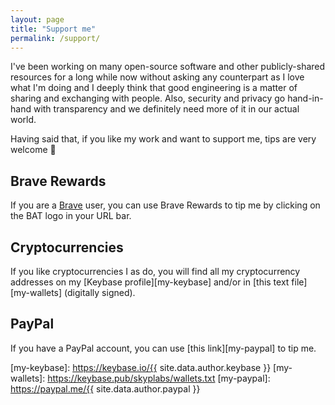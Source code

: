 ```yaml
---
layout: page
title: "Support me"
permalink: /support/
---
```

I've been working on many open-source software and other publicly-shared resources for a long while now without asking any counterpart as I love what I'm doing and I deeply think that good engineering is a matter of sharing and exchanging with people. Also, security and privacy go hand-in-hand with transparency and we definitely need more of it in our actual world.

Having said that, if you like my work and want to support me, tips are very welcome 🙂

## Brave Rewards

If you are a [Brave][brave] user, you can use Brave Rewards to tip me by clicking on the BAT logo in your URL bar.

## Cryptocurrencies

If you like cryptocurrencies I as do, you will find all my cryptocurrency addresses on my [Keybase profile][my-keybase] and/or in [this text file][my-wallets] (digitally signed).

## PayPal

If you have a PayPal account, you can use [this link][my-paypal] to tip me.

 [brave]: https://brave.com
 [my-keybase]: https://keybase.io/{{ site.data.author.keybase }}
 [my-wallets]: https://keybase.pub/skyplabs/wallets.txt
 [my-paypal]: https://paypal.me/{{ site.data.author.paypal }}
